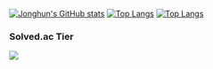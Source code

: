 
<!--
**chjh6107/chjh6107** is a ✨ _special_ ✨ repository because its `README.md` (this file) appears on your GitHub profile.

Here are some ideas to get you started:

- 🔭 I’m currently working on ...
- 🌱 I’m currently learning ...
- 👯 I’m looking to collaborate on ...
- 🤔 I’m looking for help with ...
- 💬 Ask me about ...
- 📫 How to reach me: ...
- 😄 Pronouns: ...
- ⚡ Fun fact: ...
-->



[![Jonghun's GitHub stats](https://github-readme-stats.vercel.app/api?username=chjh6107&theme=radical)](https://github.com/anuraghazra/github-readme-stats)
[![Top Langs](https://github-readme-stats.vercel.app/api/top-langs/?username=chjh6107&layout=compact&theme=dark)](https://github.com/anuraghazra/github-readme-stats)
[![Top Langs](https://github-readme-stats.vercel.app/api/top-langs/?username=chjh6107)](https://github.com/anuraghazra/github-readme-stats)
### Solved.ac Tier
<img src="http://mazassumnida.wtf/api/v2/generate_badge?boj=k6186&cache=c">

